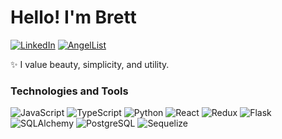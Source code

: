 
# Hello! I'm Brett 
[![LinkedIn](https://img.shields.io/badge/-LinkedIn-black?logo=linkedIn)](https://linkedin.com/in/mothwork)
[![AngelList](https://img.shields.io/badge/-AngelList-black?logo=angellist)](https://angel.co/u/mothwork)

✨ I value beauty, simplicity, and utility.


### Technologies and Tools
![JavaScript](https://img.shields.io/badge/-JavaScript-black?logo=javascript)
![TypeScript](https://img.shields.io/badge/-TypeScript-black?logo=typescript)
![Python](https://img.shields.io/badge/Python-black?logo=python)
![React](https://img.shields.io/badge/-ReactJs-black?logo=react)
![Redux](https://img.shields.io/badge/-Redux-black?logo=redux)
![Flask](https://img.shields.io/badge/-Flask-black?logo=flask)
![SQLAlchemy](https://img.shields.io/badge/-SQLAlchemy-black?logo=sqlalchemy)
![PostgreSQL](https://img.shields.io/badge/-PostgeSQL-black?logo=postgresql)
![Sequelize](https://img.shields.io/badge/-Sequelize-black?logo=sequelize)


<!--
**mothwork/mothwork** is a ✨ _special_ ✨ repository because its `README.md` (this file) appears on your GitHub profile.

Here are some ideas to get you started:

- 🔭 I’m currently working on ...
- 🌱 I’m currently learning ...
- 👯 I’m looking to collaborate on ...
- 🤔 I’m looking for help with ...
- 💬 Ask me about ...
- 📫 How to reach me: ...
- 😄 Pronouns: ...
- ⚡ Fun fact: ...
-->
